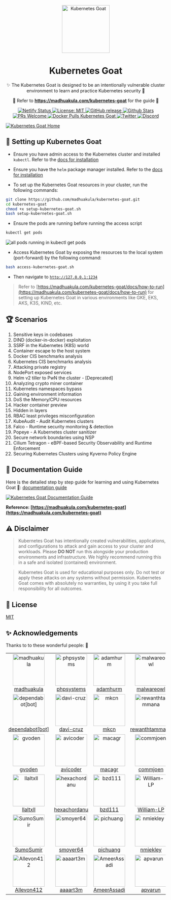  <p align="center">
  <a href="https://madhuakula.com/kubernetes-goat">
    <img alt="Kubernetes Goat" src="kubernetes-goat-logo.png" width="150" />
  </a>
</p>
<h1 align="center">
  Kubernetes Goat
</h1>
<p align="center">
    ✨ The Kubernetes Goat is designed to be an intentionally vulnerable cluster environment to learn and practice Kubernetes security 🚀
</p>

<p align="center">
    🙌 Refer to <b><a href="https://madhuakula.com/kubernetes-goat">https://madhuakula.com/kubernetes-goat</a></b> for the guide 📖
</p>

<p align="center">
    <a href="https://app.netlify.com/sites/kubernetes-goat/deploys">
        <img alt="Netlify Status" src="https://api.netlify.com/api/v1/badges/e5399be3-9c47-4557-b237-9e6c89f6cada/deploy-status" />
    </a>    
    <a href="https://github.com/madhuakula/kubernetes-goat/blob/master/LICENSE">
        <img alt="License: MIT" src="https://img.shields.io/badge/License-MIT-blue.svg" />
    </a>    
    <a href="https://github.com/madhuakula/kubernetes-goat/releases/latest">
        <img alt="GitHub release" src="https://img.shields.io/github/release/madhuakula/kubernetes-goat.svg" />
    </a>    
    <a href="https://github.com/madhuakula/kubernetes-goat/stargazers">
        <img alt="Github Stars" src="https://img.shields.io/github/stars/madhuakula/kubernetes-goat" />
    </a>    
    <a href="https://github.com/madhuakula/kubernetes-goat/pulls">
        <img alt="PRs Welcome" src="https://img.shields.io/badge/PRs-welcome-brightgreen.svg" />
    </a>    
    <a href="https://hub.docker.com/r/madhuakula/k8s-goat-system-monitor">
        <img alt="Docker Pulls Kubernetes Goat" src="https://img.shields.io/docker/pulls/madhuakula/k8s-goat-system-monitor" />
    </a>    
    <a href="https://twitter.com/intent/tweet/?text=Kubernetes%20Goat,%20an%20intentionally%20vulnerable%20by%20design%20training%20platform%20to%20learn%20%23Kubernetes%20Security%20by%20%40madhuakula.%20Check%20it%20out%20&url=https://github.com/madhuakula/kubernetes-goat">
        <img alt="Twitter" src="https://img.shields.io/twitter/url?url=https://github.com/madhuakula/kubernetes-goat" />
    </a>
    <a href="https://rebrand.ly/Kubernetes-Goat/">
        <img alt="Discord" src="https://img.shields.io/discord/976503864268308580?color=9cf&label=Discord&logo=discord&logoColor=white" />
    </a>
</p>

[![Kubernetes Goat Home](./kubernetes-goat-home.png)](https://madhuakula.com/kubernetes-goat)

## 🧰 Setting up Kubernetes Goat

* Ensure you have admin access to the Kubernetes cluster and installed `kubectl`. Refer to the [docs for installation](https://kubernetes.io/docs/tasks/tools/install-kubectl/)

* Ensure you have the `helm` package manager installed. Refer to the [docs for installation](https://helm.sh/docs/intro/install)
* To set up the Kubernetes Goat resources in your cluster, run the following commands:

```bash
git clone https://github.com/madhuakula/kubernetes-goat.git
cd kubernetes-goat
chmod +x setup-kubernetes-goat.sh
bash setup-kubernetes-goat.sh
```

* Ensure the pods are running before running the access script

```bash
kubectl get pods
```

![all pods running in kubectl get pods](guide/docs/scenarios/images/kubectl-get-pods.png)

* Access Kubernetes Goat by exposing the resources to the local system (port-forward) by the following command:

```bash
bash access-kubernetes-goat.sh
```

* Then navigate to [`http://127.0.0.1:1234`](http://127.0.0.1:1234)

> Refer to [https://madhuakula.com/kubernetes-goat/docs/how-to-run](https://madhuakula.com/kubernetes-goat/docs/how-to-run) for setting up Kubernetes Goat in various environments like GKE, EKS, AKS, K3S, KIND, etc.

## 🏆 Scenarios

1. Sensitive keys in codebases
2. DIND (docker-in-docker) exploitation
3. SSRF in the Kubernetes (K8S) world
4. Container escape to the host system
5. Docker CIS benchmarks analysis
6. Kubernetes CIS benchmarks analysis
7. Attacking private registry
8. NodePort exposed services
9. Helm v2 tiller to PwN the cluster - [Deprecated]
10. Analyzing crypto miner container
11. Kubernetes namespaces bypass
12. Gaining environment information
13. DoS the Memory/CPU resources
14. Hacker container preview
15. Hidden in layers
16. RBAC least privileges misconfiguration
17. KubeAudit - Audit Kubernetes clusters
18. Falco - Runtime security monitoring & detection
19. Popeye - A Kubernetes cluster sanitizer
20. Secure network boundaries using NSP
21. Cilium Tetragon - eBPF-based Security Observability and Runtime Enforcement
22. Securing Kubernetes Clusters using Kyverno Policy Engine

## 📖 Documentation Guide

Here is the detailed step by step guide for learning and using Kubernetes Goat 🎉: [documentation guide](https://madhuakula.com/kubernetes-goat)

[![Kubernetes Goat Documentation Guide](kubernetes-goat-docs.png)](https://madhuakula.com/kubernetes-goat)

**Reference: [https://madhuakula.com/kubernetes-goat](https://madhuakula.com/kubernetes-goat)**

## ⚠️ Disclaimer

> Kubernetes Goat has intentionally created vulnerabilities, applications, and configurations to attack and gain access to your cluster and workloads. Please **DO NOT** run this alongside your production environments and infrastructure. We highly recommend running this in a safe and isolated (contained) environment.

> Kubernetes Goat is used for educational purposes only. Do not test or apply these attacks on any systems without permission. Kubernetes Goat comes with absolutely no warranties, by using it you take full responsibility for all outcomes.

## 📝 License

[MIT](https://github.com/madhuakula/kubernetes-goat/blob/master/LICENSE)

## ✨ Acknowledgements

Thanks to to these wonderful people: 🎉

<table>
    <tr>
        <td align="center"><a href="https://github.com/madhuakula"><img alt="madhuakula"src="https://avatars.githubusercontent.com/u/6764192?v=4" width="100" /><br />madhuakula</a></td>
        <td align="center"><a href="https://github.com/phpsystems"><img alt="phpsystems"src="https://avatars.githubusercontent.com/u/6594322?v=4" width="100" /><br />phpsystems</a></td>
        <td align="center"><a href="https://github.com/adamhurm"><img alt="adamhurm"src="https://avatars.githubusercontent.com/u/13396996?v=4" width="100" /><br />adamhurm</a></td>
        <td align="center"><a href="https://github.com/malwareowl"><img alt="malwareowl"src="https://avatars.githubusercontent.com/u/44069301?v=4" width="100" /><br />malwareowl</a></td>
        <td align="center"><a href="https://github.com/za"><img alt="za"src="https://avatars.githubusercontent.com/u/409455?v=4" width="100" /><br />za</a></td>
        <td align="center"><a href="https://github.com/0xCardinal"><img alt="0xCardinal"src="https://avatars.githubusercontent.com/u/77858203?v=4" width="100" /><br />0xCardinal</a></td>
    </tr>
    <tr>
        <td align="center"><a href="https://github.com/apps/dependabot"><img alt="dependabot[bot]"src="https://avatars.githubusercontent.com/in/29110?v=4" width="100" /><br />dependabot[bot]</a></td>
        <td align="center"><a href="https://github.com/davi-cruz"><img alt="davi-cruz"src="https://avatars.githubusercontent.com/u/1941328?v=4" width="100" /><br />davi-cruz</a></td>
        <td align="center"><a href="https://github.com/mkcn"><img alt="mkcn"src="https://avatars.githubusercontent.com/u/7307955?v=4" width="100" /><br />mkcn</a></td>
        <td align="center"><a href="https://github.com/rewanthtammana"><img alt="rewanthtammana"src="https://avatars.githubusercontent.com/u/22347290?v=4" width="100" /><br />rewanthtammana</a></td>
        <td align="center"><a href="https://github.com/samriggs"><img alt="samriggs"src="https://avatars.githubusercontent.com/u/2112396?v=4" width="100" /><br />samriggs</a></td>
        <td align="center"><a href="https://github.com/nayanballa08"><img alt="nayanballa08"src="https://avatars.githubusercontent.com/u/93637007?v=4" width="100" /><br />nayanballa08</a></td>
    </tr>
    <tr>
        <td align="center"><a href="https://github.com/gvoden"><img alt="gvoden"src="https://avatars.githubusercontent.com/u/13051959?v=4" width="100" /><br />gvoden</a></td>
        <td align="center"><a href="https://github.com/avicoder"><img alt="avicoder"src="https://avatars.githubusercontent.com/u/2093260?v=4" width="100" /><br />avicoder</a></td>
        <td align="center"><a href="https://github.com/macagr"><img alt="macagr"src="https://avatars.githubusercontent.com/u/2797772?v=4" width="100" /><br />macagr</a></td>
        <td align="center"><a href="https://github.com/commjoen"><img alt="commjoen"src="https://avatars.githubusercontent.com/u/1457214?v=4" width="100" /><br />commjoen</a></td>
        <td align="center"><a href="https://github.com/ravenium"><img alt="ravenium"src="https://avatars.githubusercontent.com/u/670285?v=4" width="100" /><br />ravenium</a></td>
        <td align="center"><a href="https://github.com/BlaiseOfGlory"><img alt="BlaiseOfGlory"src="https://avatars.githubusercontent.com/u/5067183?v=4" width="100" /><br />BlaiseOfGlory</a></td>
    </tr>
    <tr>
        <td align="center"><a href="https://github.com/llaltxll"><img alt="llaltxll"src="https://avatars.githubusercontent.com/u/11542112?v=4" width="100" /><br />llaltxll</a></td>
        <td align="center"><a href="https://github.com/hexachordanu"><img alt="hexachordanu"src="https://avatars.githubusercontent.com/u/19929881?v=4" width="100" /><br />hexachordanu</a></td>
        <td align="center"><a href="https://github.com/bzd111"><img alt="bzd111"src="https://avatars.githubusercontent.com/u/18071885?v=4" width="100" /><br />bzd111</a></td>
        <td align="center"><a href="https://github.com/William-LP"><img alt="William-LP"src="https://avatars.githubusercontent.com/u/10053686?v=4" width="100" /><br />William-LP</a></td>
        <td align="center"><a href="https://github.com/wurstbrot"><img alt="wurstbrot"src="https://avatars.githubusercontent.com/u/955192?v=4" width="100" /><br />wurstbrot</a></td>
        <td align="center"><a href="https://github.com/suneshgovind"><img alt="suneshgovind"src="https://avatars.githubusercontent.com/u/7311057?v=4" width="100" /><br />suneshgovind</a></td>
    </tr>
    <tr>
        <td align="center"><a href="https://github.com/SumoSumir"><img alt="SumoSumir"src="https://avatars.githubusercontent.com/u/75212845?v=4" width="100" /><br />SumoSumir</a></td>
        <td align="center"><a href="https://github.com/smoyer64"><img alt="smoyer64"src="https://avatars.githubusercontent.com/u/328333?v=4" width="100" /><br />smoyer64</a></td>
        <td align="center"><a href="https://github.com/pichuang"><img alt="pichuang"src="https://avatars.githubusercontent.com/u/5253671?v=4" width="100" /><br />pichuang</a></td>
        <td align="center"><a href="https://github.com/nmiekley"><img alt="nmiekley"src="https://avatars.githubusercontent.com/u/50100352?v=4" width="100" /><br />nmiekley</a></td>
        <td align="center"><a href="https://github.com/NF997"><img alt="NF997"src="https://avatars.githubusercontent.com/u/23374308?v=4" width="100" /><br />NF997</a></td>
        <td align="center"><a href="https://github.com/Like0x"><img alt="Like0x"src="https://avatars.githubusercontent.com/u/19629138?v=4" width="100" /><br />Like0x</a></td>
    </tr>
    <tr>
        <td align="center"><a href="https://github.com/Allevon412"><img alt="Allevon412"src="https://avatars.githubusercontent.com/u/41178870?v=4" width="100" /><br />Allevon412</a></td>
        <td align="center"><a href="https://github.com/aaaart3m"><img alt="aaaart3m"src="https://avatars.githubusercontent.com/u/60462779?v=4" width="100" /><br />aaaart3m</a></td>
        <td align="center"><a href="https://github.com/AmeerAssadi"><img alt="AmeerAssadi"src="https://avatars.githubusercontent.com/u/7712804?v=4" width="100" /><br />AmeerAssadi</a></td>
        <td align="center"><a href="https://github.com/apvarun"><img alt="apvarun"src="https://avatars.githubusercontent.com/u/8411309?v=4" width="100" /><br />apvarun</a></td>
        <td align="center"><a href="https://github.com/ant4g0nist"><img alt="ant4g0nist"src="https://avatars.githubusercontent.com/u/3500559?v=4" width="100" /><br />ant4g0nist</a></td>
    </tr>
</table>
